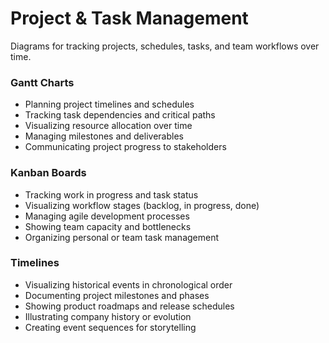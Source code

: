 # Project & Task Management

Diagrams for tracking projects, schedules, tasks, and team workflows over time.

### Gantt Charts

- Planning project timelines and schedules
- Tracking task dependencies and critical paths
- Visualizing resource allocation over time
- Managing milestones and deliverables
- Communicating project progress to stakeholders

### Kanban Boards

- Tracking work in progress and task status
- Visualizing workflow stages (backlog, in progress, done)
- Managing agile development processes
- Showing team capacity and bottlenecks
- Organizing personal or team task management

### Timelines

- Visualizing historical events in chronological order
- Documenting project milestones and phases
- Showing product roadmaps and release schedules
- Illustrating company history or evolution
- Creating event sequences for storytelling
